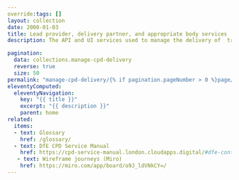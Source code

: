 ```yaml
---
override:tags: []
layout: collection
date: 2000-01-03
title: Lead provider, delivery partner, and appropriate body services
description: The API and UI services used to manage the delivery of  training

pagination:
  data: collections.manage-cpd-delivery
  reverse: true
  size: 50
permalink: "manage-cpd-delivery/{% if pagination.pageNumber > 0 %}page/{{ pagination.pageNumber + 1 }}{% endif %}/"
eleventyComputed:
  eleventyNavigation:
    key: "{{ title }}"
    excerpt: "{{ description }}"
    parent: home
related:
  items:
  - text: Glossary
    href: /glossary/
  - text: DfE CPD Service Manual
    href: https://cpd-service-manual.london.cloudapps.digital/#dfe-continuing-professional-development-cpd
   - text: Wireframe journeys (Miro)
    href: https://miro.com/app/board/o9J_ldVNkCY=/
---
```

